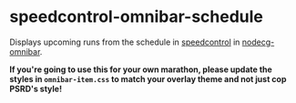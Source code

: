 # speedcontrol-omnibar-schedule

Displays upcoming runs from the schedule in [speedcontrol](https://github.com/speedcontrol/nodecg-speedcontrol) in [nodecg-omnibar](https://github.com/corvimae/nodecg-omnibar).

**If you're going to use this for your own marathon, please update the styles in `omnibar-item.css` to match your
overlay theme and not just cop PSRD's style!**